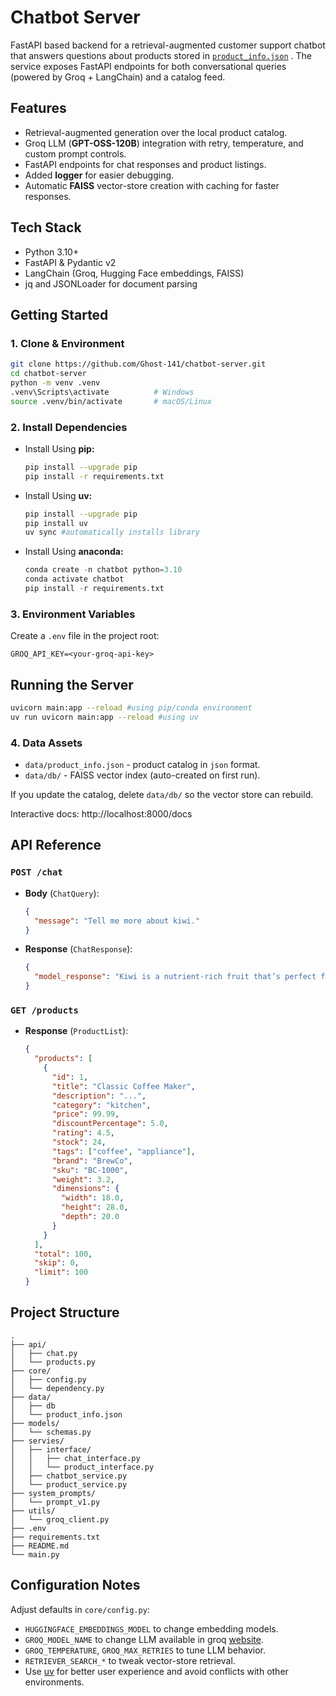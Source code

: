 # Chatbot Server

FastAPI based backend for a retrieval-augmented customer support chatbot that answers questions about products stored in [`product_info.json`](data/product_info.json)
. The service exposes FastAPI endpoints for both conversational queries (powered by Groq + LangChain) and a catalog feed.

## Features

- Retrieval-augmented generation over the local product catalog.
- Groq LLM (**GPT-OSS-120B**) integration with retry, temperature, and custom prompt controls.
- FastAPI endpoints for chat responses and product listings.
- Added **logger** for easier debugging.
- Automatic **FAISS** vector-store creation with caching for faster responses.

## Tech Stack

- Python 3.10+
- FastAPI & Pydantic v2
- LangChain (Groq, Hugging Face embeddings, FAISS)
- jq and  JSONLoader for document parsing

## Getting Started

### 1. Clone & Environment

```bash
git clone https://github.com/Ghost-141/chatbot-server.git
cd chatbot-server
python -m venv .venv
.venv\Scripts\activate          # Windows
source .venv/bin/activate       # macOS/Linux
```

### 2. Install Dependencies

- Install Using **pip:** 
  ```bash
  pip install --upgrade pip
  pip install -r requirements.txt
  ```

- Install Using **uv:**
  ```bash
  pip install --upgrade pip
  pip install uv 
  uv sync #automatically installs library
  ```

- Install Using **anaconda:**
  
  ```python
  conda create -n chatbot python=3.10
  conda activate chatbot
  pip install -r requirements.txt
  ```

### 3. Environment Variables

Create a `.env` file in the project root:

```
GROQ_API_KEY=<your-groq-api-key>
```

## Running the Server

```bash
uvicorn main:app --reload #using pip/conda environment
uv run uvicorn main:app --reload #using uv 
```

### 4. Data Assets

- `data/product_info.json` - product catalog in `json` format.
- `data/db/` - FAISS vector index (auto-created on first run).

If you update the catalog, delete `data/db/` so the vector store can rebuild.



Interactive docs: http://localhost:8000/docs

## API Reference

### `POST /chat`

- **Body** (`ChatQuery`):
  ```json
  {
    "message": "Tell me more about kiwi."
  }
  ```
- **Response** (`ChatResponse`):
  ```json
  {
    "model_response": "Kiwi is a nutrient‑rich fruit that’s perfect for snacking or adding a tropical twist to dishes. It’s priced at **$2.49** and currently comes with a **15.22 % discount**. Customers rate it highly, with an average **rating of 4.93 / 5**. The item is **in stock** (99 units available) and ships **overnight**. Additionally, it includes a **6‑month warranty** for added peace of mind."
  }
  ```

### `GET /products`

- **Response** (`ProductList`):
  ```json
  {
    "products": [
      {
        "id": 1,
        "title": "Classic Coffee Maker",
        "description": "...",
        "category": "kitchen",
        "price": 99.99,
        "discountPercentage": 5.0,
        "rating": 4.5,
        "stock": 24,
        "tags": ["coffee", "appliance"],
        "brand": "BrewCo",
        "sku": "BC-1000",
        "weight": 3.2,
        "dimensions": {
          "width": 18.0,
          "height": 28.0,
          "depth": 20.0
        }
      }
    ],
    "total": 100,
    "skip": 0,
    "limit": 100
  }
  ```

## Project Structure

```
.
├── api/
│   ├── chat.py
│   └── products.py
├── core/
│   ├── config.py
│   └── dependency.py
├── data/
│   ├── db
│   └── product_info.json
├── models/
│   └── schemas.py
├── servies/
│   ├── interface/
│   │   ├── chat_interface.py
│   │   └── product_interface.py
│   ├── chatbot_service.py
│   └── product_service.py  
├── system_prompts/
│   └── prompt_v1.py
├── utils/
│   └── groq_client.py
├── .env
├── requirements.txt
├── README.md
└── main.py
```

## Configuration Notes

Adjust defaults in `core/config.py`:

- `HUGGINGFACE_EMBEDDINGS_MODEL` to change embedding models.
- `GROQ_MODEL_NAME` to change LLM available in groq [website](https://console.groq.com/docs/models).
-  `GROQ_TEMPERATURE`, `GROQ_MAX_RETRIES` to tune LLM behavior.
- `RETRIEVER_SEARCH_*` to tweak vector-store retrieval.
- Use [uv](https://docs.astral.sh/uv/) for better user experience and avoid conflicts with other environments.


